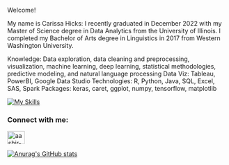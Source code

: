 Welcome!

My name is Carissa Hicks:  I recently graduated in December 2022 with my Master of Science degree in Data Analytics from the University of Illinois. I completed my Bachelor of Arts degree in Linguistics in 2017 from Western Washington University.

Knowledge: Data exploration, data cleaning and preprocessing, visualization, machine learning, deep learning, statistical methodologies, predictive modeling, and natural language processing
Data Viz: Tableau, PowerBI, Google Data Studio
Technologies: R, Python, Java, SQL, Excel, SAS, Spark
Packages: keras, caret, ggplot, numpy, tensorflow, matplotlib

[![My Skills](https://skillicons.dev/icons?i=r,py,java,tensorflow,eclipse)](https://skillicons.dev)

<h3 align="left">Connect with me:</h3>
<a href="https://www.linkedin.com/in/hickscarissa/" target="blank"><img align="center" src="https://raw.githubusercontent.com/rahuldkjain/github-profile-readme-generator/master/src/images/icons/Social/linked-in-alt.svg" alt="aashir-khan-bb8315139" height="30" width="40" /></a>

[![Anurag's GitHub stats](https://github-readme-stats.vercel.app/api?username=carissa406)](https://github.com/anuraghazra/github-readme-stats)
